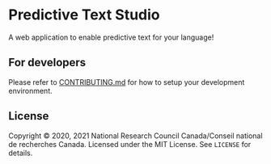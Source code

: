 Predictive Text Studio
======================

A web application to enable predictive text for your language!

For developers
--------------

Please refer to [CONTRIBUTING.md](./.github/CONTRIBUTING.md) for how to
setup your development environment. 

License
-------

Copyright © 2020, 2021 National Research Council Canada/Conseil national
de recherches Canada. Licensed under the MIT License. See `LICENSE` for
details.
